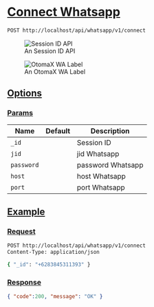 # [Connect Whatsapp]()

<!--
@category Common
-->

```bash
POST http://localhost/api/whatsapp/v1/connect
```

<figure>
    <img src="https://raw.githubusercontent.com/ndiing/OtomaX/main/docs/images/api-wa-id.png"
         alt="Session ID API">
    <figcaption>An Session ID API</figcaption>
</figure>

<figure>
    <img src="https://raw.githubusercontent.com/ndiing/OtomaX/main/docs/images/otomax-wa-label.png"
         alt="OtomaX WA Label">
    <figcaption>An OtomaX WA Label</figcaption>
</figure>

## [Options]()

### [Params]()

Name | Default | Description
--- | --- | ---
`_id` |  | Session ID
`jid` |  | jid Whatsapp
`password` |  | password Whatsapp
`host` |  | host Whatsapp
`port` |  | port Whatsapp

## [Example]()

### [Request]()

```bash
POST http://localhost/api/whatsapp/v1/connect
Content-Type: application/json

{ "_id": "+6283845311393" }
```

### [Response]()

```json
{ "code":200, "message": "OK" }
```